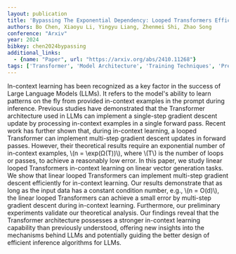 ```yaml
---
layout: publication
title: 'Bypassing The Exponential Dependency: Looped Transformers Efficiently Learn In-context By Multi-step Gradient Descent'
authors: Bo Chen, Xiaoyu Li, Yingyu Liang, Zhenmei Shi, Zhao Song
conference: "Arxiv"
year: 2024
bibkey: chen2024bypassing
additional_links:
  - {name: "Paper", url: "https://arxiv.org/abs/2410.11268"}
tags: ['Transformer', 'Model Architecture', 'Training Techniques', 'Pretraining Methods', 'Prompting', 'In-Context Learning']
---
```

In-context learning has been recognized as a key factor in the success of
Large Language Models (LLMs). It refers to the model's ability to learn
patterns on the fly from provided in-context examples in the prompt during
inference. Previous studies have demonstrated that the Transformer architecture
used in LLMs can implement a single-step gradient descent update by processing
in-context examples in a single forward pass. Recent work has further shown
that, during in-context learning, a looped Transformer can implement multi-step
gradient descent updates in forward passes. However, their theoretical results
require an exponential number of in-context examples, \\(n = \exp(Ω(T))\\),
where \\(T\\) is the number of loops or passes, to achieve a reasonably low error.
In this paper, we study linear looped Transformers in-context learning on
linear vector generation tasks. We show that linear looped Transformers can
implement multi-step gradient descent efficiently for in-context learning. Our
results demonstrate that as long as the input data has a constant condition
number, e.g., \\(n = O(d)\\), the linear looped Transformers can achieve a small
error by multi-step gradient descent during in-context learning. Furthermore,
our preliminary experiments validate our theoretical analysis. Our findings
reveal that the Transformer architecture possesses a stronger in-context
learning capability than previously understood, offering new insights into the
mechanisms behind LLMs and potentially guiding the better design of efficient
inference algorithms for LLMs.
